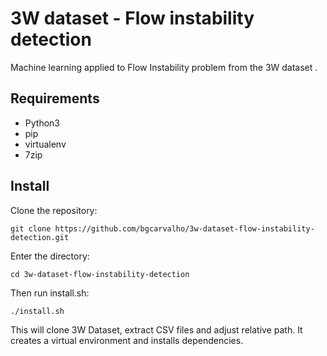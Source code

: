 # 3W dataset - Flow instability detection

Machine learning applied to Flow Instability problem from the 3W dataset .

## Requirements

- Python3
- pip
- virtualenv
- 7zip

## Install

Clone the repository:

`git clone https://github.com/bgcarvalho/3w-dataset-flow-instability-detection.git`

Enter the directory:

`cd 3w-dataset-flow-instability-detection`

Then run install.sh:

`./install.sh`

This will clone 3W Dataset, extract CSV files and adjust relative path. It
creates a virtual environment and installs dependencies.
